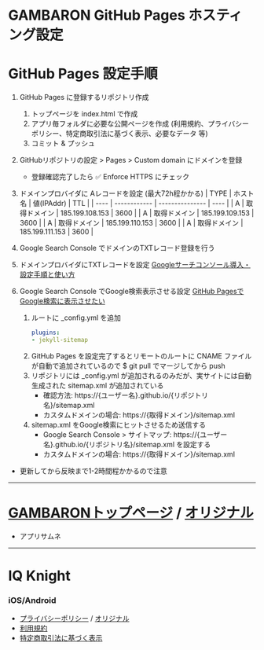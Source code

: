GAMBARON GitHub Pages ホスティング設定
=============================================================================

GitHub Pages 設定手順
=============================================================================
1. GitHub Pages に登録するリポジトリ作成
	1. トップページを index.html で作成
	2. アプリ毎フォルダに必要な公開ページを作成 (利用規約、プライバシーポリシー、特定商取引法に基づく表示、必要なデータ 等)
	3. コミット & プッシュ

2. GitHubリポジトリの設定 > Pages > Custom domain にドメインを登録
	- 登録確認完了したら ✅ Enforce HTTPS にチェック

3. ドメインプロバイダに Aレコードを設定 (最大72h程かかる)
	| TYPE | ホスト名     | 値(IPAddr)      | TTL  |
	| ---- | ------------ | --------------- | ---- |
	| A    | 取得ドメイン | 185.199.108.153 | 3600 |
	| A    | 取得ドメイン | 185.199.109.153 | 3600 |
	| A    | 取得ドメイン | 185.199.110.153 | 3600 |
	| A    | 取得ドメイン | 185.199.111.153 | 3600 |

4. Google Search Console でドメインのTXTレコード登録を行う

5. ドメインプロバイダにTXTレコードを設定 [Googleサーチコンソール導入・設定手順と使い方](https://www.onamae.com/column/howto/2/)

6. Google Search Console でGoogle検索表示させる設定 [GitHub PagesでGoogle検索に表示させたい](https://qiita.com/r_saiki/items/9ab3be34fa255724c9dd)
	1. ルートに _config.yml を追加
		```yml
		plugins:
		- jekyll-sitemap
		```
	2. GitHub Pages を設定完了するとリモートのルートに CNAME ファイルが自動で追加されているので $ git pull でマージしてから push
	3. リポジトリには _config.yml が追加されるのみだが、実サイトには自動生成された sitemap.xml が追加されている
		- 確認方法: https://{ユーザー名}.github.io/{リポジトリ名}/sitemap.xml
		- カスタムドメインの場合: https://{取得ドメイン}/sitemap.xml
	4. sitemap.xml をGoogle検索にヒットさせるため送信する
		- Google Search Console > サイトマップ: https://{ユーザー名}.github.io/{リポジトリ名}/sitemap.xml を設定する
		- カスタムドメインの場合: https://{取得ドメイン}/sitemap.xml

- 更新してから反映まで1-2時間程かかるので注意


-----------------------------------------------------------------------------
[GAMBARONトップページ](https://gambaron.com) / [オリジナル](https://skyhanzo.github.io/pubapps/index.html)
=============================================================================
- アプリサムネ


-----------------------------------------------------------------------------
IQ Knight
=============================================================================

### iOS/Android
- [プライバシーポリシー](https://gambaron.com/IQKnight/privacy-policy.html) / [オリジナル](https://skyhanzo.github.io/pubapps/IQKnight/privacy-policy.html)
- [利用規約]()
- [特定商取引法に基づく表示]()
